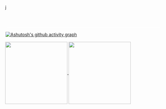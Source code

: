 j<body>
  <header>
    
  </header>
  <section>

 <div style="border: 1px solid #fff; border-radius: 7px;"> 
 
[![Ashutosh's github activity graph](https://github-readme-activity-graph.vercel.app/graph?username=Guilherme-Silva-Teixeira&bg_color=000000&color=ffffff&line=9c9c9c&point=ffffff&area=true&hide_border=true)](https://github.com/ashutosh00710/github-readme-activity-graph)
  
 </div>

<a href="https://github.com/guilherme-silva-teixeira/github-readme-stats">
  <img height=200 align="center" src="https://github-readme-stats.vercel.app/api?username=guilherme-silva-teixeira" />
</a>
<a href="https://github.com/guilherme-silva-teixeira/convoychat">
  <img height=200 align="center" src="https://github-readme-stats.vercel.app/api/top-langs?username=guilherme-silva-teixeira&layout=dark&langs_count=8&card_width=320" />
</a>

  </section>
  <footer>
    
  </footer>
</body>
